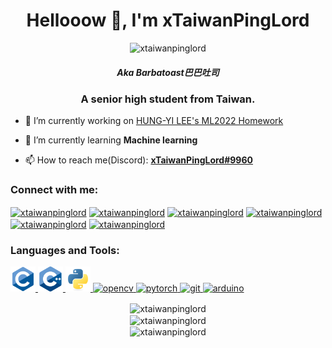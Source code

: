 <h1 align="center">Hellooow 👋, I'm xTaiwanPingLord</h1>
<p align="center"><img src="https://komarev.com/ghpvc/?username=xtaiwanpinglord&label=Profile%20views&color=1ea97f&style=flat" alt="xtaiwanpinglord" /></p>
<h5 align="center">Aka Barbatoast巴巴吐司</h5>
<h3 align="center">A senior high student from Taiwan.</h3>



- 📖 I’m currently working on [HUNG-YI LEE's ML2022 Homework](https://github.com/xTaiwanPingLord/ML2022-Spring-HW)

- 🌱 I’m currently learning **Machine learning**

- 📫 How to reach me(Discord): [**xTaiwanPingLord#9960**](http://discordapp.com/users/684030271074730047)



<h3 align="left">Connect with me:</h3>
<p align="left">
<a href="https://twitter.com/xtaiwanpinglord" target="blank"><img align="center" src="https://raw.githubusercontent.com/rahuldkjain/github-profile-readme-generator/master/src/images/icons/Social/twitter.svg" alt="xtaiwanpinglord" height="30" width="40" /></a>
<a href="https://fb.com/xtaiwanpinglord" target="blank"><img align="center" src="https://raw.githubusercontent.com/rahuldkjain/github-profile-readme-generator/master/src/images/icons/Social/facebook.svg" alt="xtaiwanpinglord" height="30" width="40" /></a>
<a href="https://instagram.com/xtaiwanpinglord" target="blank"><img align="center" src="https://raw.githubusercontent.com/rahuldkjain/github-profile-readme-generator/master/src/images/icons/Social/instagram.svg" alt="xtaiwanpinglord" height="30" width="40" /></a>
<a href="https://www.youtube.com/c/xtaiwanpinglord" target="blank"><img align="center" src="https://raw.githubusercontent.com/rahuldkjain/github-profile-readme-generator/master/src/images/icons/Social/youtube.svg" alt="xtaiwanpinglord" height="30" width="40" /></a>
<a href="https://www.leetcode.com/xtaiwanpinglord" target="blank"><img align="center" src="https://raw.githubusercontent.com/rahuldkjain/github-profile-readme-generator/master/src/images/icons/Social/leet-code.svg" alt="xtaiwanpinglord" height="30" width="40" /></a>
<a href="https://kaggle.com/xtaiwanpinglord" target="blank"><img align="center" src="https://raw.githubusercontent.com/rahuldkjain/github-profile-readme-generator/master/src/images/icons/Social/kaggle.svg" alt="xtaiwanpinglord" height="30" width="40" /></a>
</p>

<h3 align="left">Languages and Tools:</h3>
<p align="left">
<a href="https://www.cprogramming.com/" target="_blank" rel="noreferrer"><img src="https://raw.githubusercontent.com/devicons/devicon/master/icons/c/c-original.svg" alt="c" width="40" height="40"/> </a> 
<a href="https://www.w3schools.com/cpp/" target="_blank" rel="noreferrer"> <img src="https://raw.githubusercontent.com/devicons/devicon/master/icons/cplusplus/cplusplus-original.svg" alt="cplusplus" width="40" height="40"/> </a> 
<a href="https://www.python.org" target="_blank" rel="noreferrer"> <img src="https://raw.githubusercontent.com/devicons/devicon/master/icons/python/python-original.svg" alt="python" width="40" height="40"/> </a> 
</a> <a href="https://opencv.org/" target="_blank" rel="noreferrer"> <img src="https://www.vectorlogo.zone/logos/opencv/opencv-icon.svg" alt="opencv" width="40" height="40"/> </a> 
<a href="https://pytorch.org/" target="_blank" rel="noreferrer"> <img src="https://www.vectorlogo.zone/logos/pytorch/pytorch-icon.svg" alt="pytorch" width="40" height="40"/> </a> 
<a href="https://git-scm.com/" target="_blank" rel="noreferrer"> <img src="https://www.vectorlogo.zone/logos/git-scm/git-scm-icon.svg" alt="git" width="40" height="40"/> 
<a href="https://www.arduino.cc/" target="_blank" rel="noreferrer"><img src="https://cdn.worldvectorlogo.com/logos/arduino-1.svg" alt="arduino" width="40" height="40"/> </a>
</p>



<p align="center">
<img align="center" src="https://github-readme-stats.vercel.app/api/top-langs?username=xtaiwanpinglord&show_icons=true&theme=vue-dark&layout=compact&hide=css&langs_count=6" alt="xtaiwanpinglord" />
<br>
<img align="center" src="https://github-readme-stats.vercel.app/api?username=xtaiwanpinglord&show_icons=true&theme=vue-dark" alt="xtaiwanpinglord" />
<br>
<img align="center" src="https://github-readme-streak-stats.herokuapp.com/?user=xtaiwanpinglord&theme=vue-dark&mode=weekly" alt="xtaiwanpinglord" />
</p>
